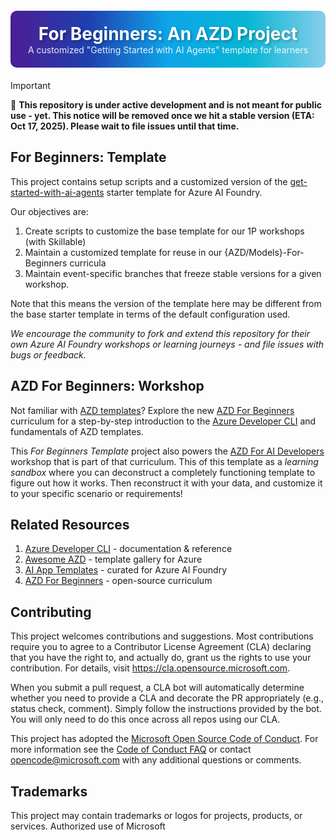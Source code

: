 
<div style="background: linear-gradient(90deg, #4C1D95 0%, #1E40AF 25%, #0EA5E9 50%, #06B6D4 75%, #87CEEB 100%); padding: 20px 20px; border-radius: 10px; margin: 20px 0;">
  <h1 style="color: white; text-align: center; margin: 0; font-size: 2em; text-shadow: 2px 2px 4px rgba(0,0,0,0.3);">
    For Beginners: An AZD Project
  </h1>
  <p style="color: white; text-align: center; margin: 0 0 0 0; font-size: 1em; opacity: 0.9;">
   A customized "Getting Started with AI Agents" template for learners
  </p>
</div>



> [!IMPORTANT]
>
> 🚨 **This repository is under active development and is not meant for public use - yet. This notice will be removed once we hit a stable version (ETA: Oct 17, 2025). Please wait to file issues until that time.**

## For Beginners: Template

This project contains setup scripts and a customized version of the [get-started-with-ai-agents](https://github.com/Azure-Samples/get-started-with-ai-agents/tree/main) starter template for Azure AI Foundry.

Our objectives are: 

1. Create scripts to customize the base template for our 1P workshops (with Skillable)
1. Maintain a customized template for reuse in our {AZD/Models}-For-Beginners curricula
1. Maintain event-specific branches that freeze stable versions for a given workshop.

Note that this means the version of the template here may be different from the base starter template in terms of the default configuration used.

_We encourage the community to fork and extend this repository for their own Azure AI Foundry workshops or learning journeys - and file issues with bugs or feedback._

## AZD For Beginners: Workshop

Not familiar with [AZD templates](https://learn.microsoft.com/azure/developer/azure-developer-cli/azd-templates?tabs=csharp)? Explore the new [AZD For Beginners](https://github.com/microsoft/azd-for-beginners) curriculum for a step-by-step introduction to the [Azure Developer CLI](https://aka.ms/azd) and fundamentals of AZD templates.

This _For Beginners Template_ project also powers the [AZD For AI Developers](https://github.com/microsoft/AZD-for-beginners/tree/main/workshop) workshop that is part of that curriculum. This of this template as a _learning sandbox_ where you can deconstruct a completely functioning template to figure out how it works. Then reconstruct it with your data, and customize it to your specific scenario or requirements!

## Related Resources

1. [Azure Developer CLI](https://learn.microsoft.com/azure/developer/azure-developer-cli/) - documentation & reference
1. [Awesome AZD](https://aka.ms/awesome-azd) - template gallery for Azure
1. [AI App Templates](https://ai.azure.com/templates) - curated for Azure AI Foundry
1. [AZD For Beginners](https://github.com/microsoft/azd-for-beginners) - open-source curriculum 



## Contributing

This project welcomes contributions and suggestions.  Most contributions require you to agree to a
Contributor License Agreement (CLA) declaring that you have the right to, and actually do, grant us
the rights to use your contribution. For details, visit https://cla.opensource.microsoft.com.

When you submit a pull request, a CLA bot will automatically determine whether you need to provide
a CLA and decorate the PR appropriately (e.g., status check, comment). Simply follow the instructions
provided by the bot. You will only need to do this once across all repos using our CLA.

This project has adopted the [Microsoft Open Source Code of Conduct](https://opensource.microsoft.com/codeofconduct/).
For more information see the [Code of Conduct FAQ](https://opensource.microsoft.com/codeofconduct/faq/) or
contact [opencode@microsoft.com](mailto:opencode@microsoft.com) with any additional questions or comments.

## Trademarks

This project may contain trademarks or logos for projects, products, or services. Authorized use of Microsoft 
